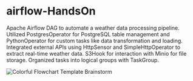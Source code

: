 # airflow-HandsOn
Apache Airflow DAG to automate a weather data processing pipeline.
Utilized PostgresOperator for PostgreSQL table management and PythonOperator for custom tasks like data transformation and loading.
Integrated external APIs using HttpSensor and SimpleHttpOperator to extract real-time weather data.
S3Hook for interaction with Minio for file storage.
Organized tasks into logical groups with TaskGroup.


![Colorful Flowchart Template Brainstorm](https://github.com/user-attachments/assets/06357250-f0e8-4414-bffc-c0d9dea51785)
